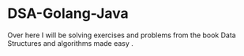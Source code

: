 # DSA-Golang-Java
Over here I will be solving exercises and problems from the book Data Structures and algorithms made easy .
